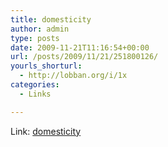 ```yaml
---
title: domesticity
author: admin
type: posts
date: 2009-11-21T11:16:54+00:00
url: /posts/2009/11/21/251800126/
yourls_shorturl:
  - http://lobban.org/i/1x
categories:
  - Links

---
```

Link: [domesticity][1]

 [1]: http://www.domesticity.co.uk/Products/overhang-shelf-with-hooks
